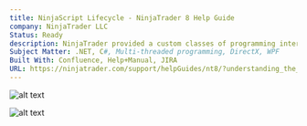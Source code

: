 ```yaml
---
title: NinjaScript Lifecycle - NinjaTrader 8 Help Guide
company: NinjaTrader LLC
Status: Ready
description: NinjaTrader provided a custom classes of programming interfaces that were given low-level access to core software objects to make it easy to develop custom add-ons, yet were wrapped in abstract layers that were sometimes not so easy to understand in common debug scenarios. To help with the learning curve, I worked with the team of product managers and engineers to help ensure that 3rd party developers understood how each instance of their custom NinjaScript types would be expected to be handled by core NinjaTrader platform.
Subject Matter: .NET, C#, Multi-threaded programming, DirectX, WPF
Built With: Confluence, Help+Manual, JIRA
URL: https://ninjatrader.com/support/helpGuides/nt8/?understanding_the_lifecycle_of.htm
---
```


![alt text](../../static/work/images/lifecycle.png)

![alt text](../../static/work/images/lifecycle1.png)

